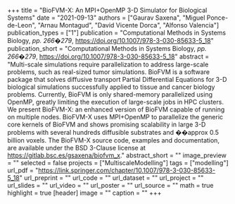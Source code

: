 +++
title = "BioFVM-X: An MPI+OpenMP 3-D Simulator for Biological Systems"
date = "2021-09-13"
authors = ["Gaurav Saxena", "Miguel Ponce-de-Leon", "Arnau Montagud", "David Vicente Dorca", "Alfonso Valencia"]
publication_types = ["1"]
publication = "Computational Methods in Systems Biology, _pp. 266�279_, https://doi.org/10.1007/978-3-030-85633-5_18"
publication_short = "Computational Methods in Systems Biology, _pp. 266�279_, https://doi.org/10.1007/978-3-030-85633-5_18"
abstract = "Multi-scale simulations require parallelization to address large-scale problems, such as real-sized tumor simulations. BioFVM is a software package that solves diffusive transport Partial Differential Equations for 3-D biological simulations successfully applied to tissue and cancer biology problems. Currently, BioFVM is only shared-memory parallelized using OpenMP, greatly limiting the execution of large-scale jobs in HPC clusters. We present BioFVM-X: an enhanced version of BioFVM capable of running on multiple nodes. BioFVM-X uses MPI+OpenMP to parallelize the generic core kernels of BioFVM and shows promising scalability in large 3-D problems with several hundreds diffusible substrates and ��approx 0.5 billion voxels. The BioFVM-X source code, examples and documentation, are available under the BSD 3-Clause license at https://gitlab.bsc.es/gsaxena/biofvm_x."
abstract_short = ""
image_preview = ""
selected = false
projects = ["MultiscaleModelling"]
tags = ["modelling"]
url_pdf = "https://link.springer.com/chapter/10.1007/978-3-030-85633-5_18"
url_preprint = ""
url_code = ""
url_dataset = ""
url_project = ""
url_slides = ""
url_video = ""
url_poster = ""
url_source = ""
math = true
highlight = true
[header]
image = ""
caption = ""
+++
